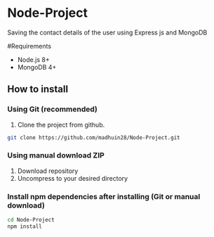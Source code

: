 # Node-Project
Saving the contact details of the user using Express js and MongoDB 

#Requirements
- Node.js 8+
- MongoDB 4+


## How to install

### Using Git (recommended)

1.  Clone the project from github.

```bash
git clone https://github.com/madhuin28/Node-Project.git
```

### Using manual download ZIP

1.  Download repository
2.  Uncompress to your desired directory

### Install npm dependencies after installing (Git or manual download)

```bash
cd Node-Project
npm install
```
